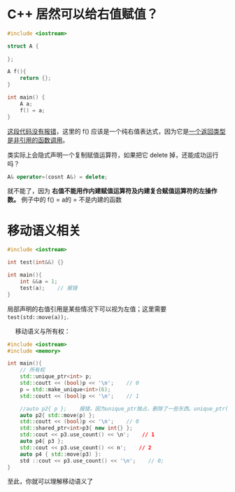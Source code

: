 # C++ 居然可以给右值赋值？
```cpp
#include <iostream>

struct A {
    
};

A f(){
    return {};
}

int main() {
    A a;
    f() = a;
}
```
[这段代码没有报错](https://godbolt.org/z/TT44xz5rY)，这里的 f() 应该是一个纯右值表达式，因为它是[一个返回类型是非引用的函数调用](https://zh.cppreference.com/w/cpp/language/value_category#:~:text=%E8%BF%94%E5%9B%9E%E7%B1%BB%E5%9E%8B%E6%98%AF%E9%9D%9E%E5%BC%95%E7%94%A8%E7%9A%84%E5%87%BD%E6%95%B0%E8%B0%83%E7%94%A8%E6%88%96%E9%87%8D%E8%BD%BD%E8%BF%90%E7%AE%97%E7%AC%A6%E8%A1%A8%E8%BE%BE%E5%BC%8F%EF%BC%8C)。

类实际上会隐式声明一个复制赋值运算符，如果把它 delete 掉，还能成功运行吗？
```cpp
A& operator=(cosnt A&) = delete;
```
就不能了，因为 **右值不能用作内建赋值运算符及内建复合赋值运算符的左操作数。** 例子中的 f() = a的 = 不是内建的函数

# 移动语义相关
```cpp
#include <iostream>

int test(int&&) {}

int main(){
    int &&a = 1;
    test(a);    // 报错
}
```
局部声明的右值引用是某些情况下可以视为左值；这里需要 ```test(std::move(a));```.

&emsp;
移动语义与所有权：
```cpp
#include <iostream>
#include <memory>

int main(){
    // 所有权
    std::unique_ptr<int> p;
    std::coutt << (bool)p << '\n';    // 0
    p = std::make_unique<int>(6);
    std::coutt << (bool)p << '\n';    // 1

    //auto p2{ p };    报错，因为unique_ptr独占，删除了一些东西。unique_ptr(const unique_ptr&] = delete; unique_ptr& operator=(const unique_ptr&) = delete;
    auto p2{ std::move(p) };
    std::coutt << (bool)p << '\n';    // 0
    std::shared_ptr<int>p3{ new int{} };
    std::cout << p3.use_count() << \n';    // 1
    auto p4{ p3 };
    std::cout << p3.use_count() << n';    // 2
    auto p4 { std::move(p3) }:
    std ::cout << p3.use_count() << '\n';    // 0;
}
```
至此，你就可以理解移动语义了
